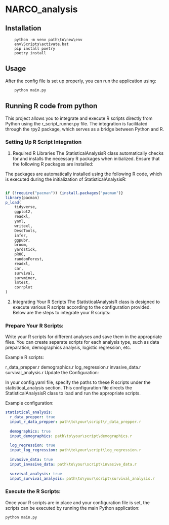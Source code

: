 # NARCO_analysis
## Installation
```shell
    python -m venv path\to\new\env
    env\Scripts\activate.bat
    pip install poetry
    poetry install
```
## Usage
After the config file is set up properly, you can run the application using:
```bash
    python main.py
```

## Running R code from python
This project allows you to integrate and execute R scripts directly from Python using the r_script_runner.py file. The integration is facilitated through the rpy2 package, which serves as a bridge between Python and R.

### Setting Up R Script Integration
1. Required R Libraries
The StatisticalAnalysisR class automatically checks for and installs the necessary R packages when initialized. Ensure that the following R packages are installed:

The packages are automatically installed using the following R code, which is executed during the initialization of StatisticalAnalysisR:

```r

if (!require("pacman")) {install.packages("pacman")}
library(pacman)
p_load(
    tidyverse,
    ggplot2,
    readxl,
    yaml,
    writexl,
    DescTools,
    infer,
    ggpubr,
    broom,
    yardstick,
    pROC,
    randomForest,
    readxl,
    car,
    survival,
    survminer,
    lmtest,
    corrplot
)
```

2. Integrating Your R Scripts
The StatisticalAnalysisR class is designed to execute various R scripts according to the configuration provided. Below are the steps to integrate your R scripts:

### Prepare Your R Scripts:

Write your R scripts for different analyses and save them in the appropriate files. You can create separate scripts for each analysis type, such as data preparation, demographics analysis, logistic regression, etc.

Example R scripts:

r_data_prepper.r
demographics.r
log_regression.r
invasive_data.r
survival_analysis.r
Update the Configuration:

In your config.yaml file, specify the paths to these R scripts under the statistical_analysis section. This configuration file directs the StatisticalAnalysisR class to load and run the appropriate scripts.

Example configuration:

```yaml
statistical_analysis:
  r_data_prepper: true
  input_r_data_prepper: path\to\your\script\r_data_prepper.r
  
  demographics: true
  input_demographics: path\to\your\script\demographics.r
  
  log_regression: true
  input_log_regression: path\to\your\script\log_regression.r
  
  invasive_data: true
  input_invasive_data: path\to\your\script\invasive_data.r
  
  survival_analysis: true
  input_survival_analysis: path\to\your\script\survival_analysis.r
```

### Execute the R Scripts:

Once your R scripts are in place and your configuration file is set, the scripts can be executed by running the main Python application:
```bash
python main.py
```